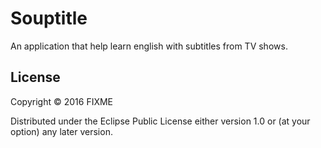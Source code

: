 # Souptitle

An application that help learn english with subtitles from TV shows.

## License

Copyright © 2016 FIXME

Distributed under the Eclipse Public License either version 1.0 or (at
your option) any later version.
